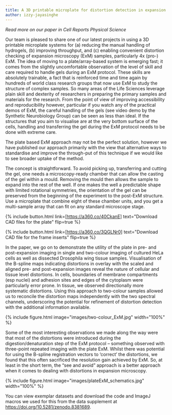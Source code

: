 ```yaml
---
title: A 3D printable microplate for distortion detection in expansion microscopy
author: izzy-jayasinghe
---
```

_Read more on our paper in Cell Reports Physical Science_

Our team is pleased to share one of our latest projects in using a 3D printable microplate systems for (a) reducing the manual handling of hydrogels, (b) improving throughput, and (c) enabling convenient distortion checking of expansion microscopy (ExM) samples, particularly 4x (pro-) ExM. The idea of moving to a plate/array-based system is emerging fast; it comes from the slightly uncomfortable observation of the level of skill and care required to handle gels during an ExM protocol. These skills are absolutely trainable, a fact that is reinforced time and time again by hundreds of world class research groups that now use ExM to study the structure of complex samples. So many areas of the Life Sciences leverage plain skill and dexterity of researchers in preparing the primary samples and materials for the research. From the point of view of improving accessibility and reproducibility however, particular if you watch any of the practical demos of ExM, the careful handling of the gels (see video demo by the Synthetic Neurobiology Group) can be seen as less than ideal. If the structures that you aim to visualise are at the very bottom surface of the cells, handling and transferring the gel during the ExM protocol needs to be done with extreme care.

The plate based ExM approach may not be the perfect solution, however we have published our approach primarily with the view that alternative ways to standardise and improve the through-put of this technique if we would like to see broader uptake of the method. 

The concept is straightforward. To avoid picking up, transferring and cutting the gel, one needs a microscopy-ready chamber that can allow the casting of the gel within a mould. Removing the mould then allows the sample to expand into the rest of the well. If one makes the well a predictable shape with limited rotational symmetries, the orientation of the gel can be preserved from the beginning of the experiment to the post-ExM structure. Use a microplate that combine eight of these chamber units, and you get a multi-sample array that can fit on any standard microscope stage.

{% include button.html link=[https://a360.co/40CkanE] text="Download CAD files for the plate" flip=true %}

{% include button.html link=[https://a360.co/3QGLNr0] text="Download CAD file for the frame inserts" flip=true %}

In the paper, we go on to demonstrate the utility of the plate in pre- and post-expansion imaging in single and two-colour imaging of cultured HeLa cells as well as dissected Drosophila wing tissue samples. Visualisation of the B-spline maps indicating distortions in overlay with the scaled and aligned pre- and post-expansion images reveal the nature of cellular and tissue level distortions. In cells, boundaries of membrane compartments (esp nuclei) and adhesion sites and edges of the cytoplasm were particularly error prone. In tissue, we observed directionally more systematic distortions. Using this approach to two-colour samples allowed us to reconcile the distortion maps independently with the two spectral channels, underscoring the potential for refinement of distortion detection with the additional information available.

{% include figure.html image="images/two-colour_ExM.jpg" width="100%" %}

Some of the most interesting observations we made along the way were that most of the distortions were introduced during the digestion/denaturation step of the ExM protocol – something observed with three-point repeated imaging with the plate ExM. Whilst there was potential for using the B-spline registration vectors to ‘correct’ the distortions, we found that this often sacrificed the resolution gain achieved by ExM. So, at least in the short term, the “see and avoid” approach is a better approach when it comes to dealing with distortions in expansion microscopy. 

{% include figure.html image="images/plateExM_schematics.jpg" width="100%" %}

You can view exemplar datasets and download the code and ImageJ macros we used for this from the data supplement at https://doi.org/10.5281/zenodo.8381689.


